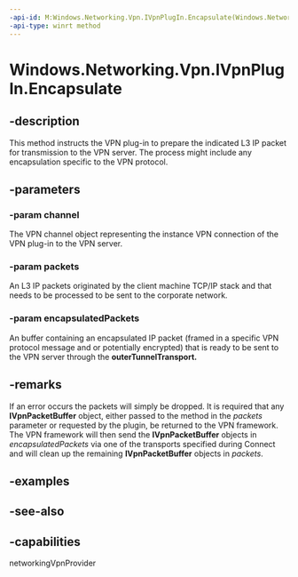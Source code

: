 ```yaml
---
-api-id: M:Windows.Networking.Vpn.IVpnPlugIn.Encapsulate(Windows.Networking.Vpn.VpnChannel,Windows.Networking.Vpn.VpnPacketBufferList,Windows.Networking.Vpn.VpnPacketBufferList)
-api-type: winrt method
---
```


<!-- Method syntax
public void Encapsulate(Windows.Networking.Vpn.VpnChannel channel, Windows.Networking.Vpn.VpnPacketBufferList packets, Windows.Networking.Vpn.VpnPacketBufferList encapsulatedPackets)
-->

# Windows.Networking.Vpn.IVpnPlugIn.Encapsulate

## -description
This method instructs the VPN plug-in to prepare the indicated L3 IP packet for transmission to the VPN server. The process might include any encapsulation specific to the VPN protocol.

## -parameters
### -param channel
The VPN channel object representing the instance VPN connection of the VPN plug-in to the VPN server.

### -param packets
An L3 IP packets originated by the client machine TCP/IP stack and that needs to be processed to be sent to the corporate network.

### -param encapsulatedPackets
An buffer containing an encapsulated IP packet (framed in a specific VPN protocol message and or potentially encrypted) that is ready to be sent to the VPN server through the **outerTunnelTransport.**

## -remarks
If an error occurs the packets will simply be dropped. It is required that any **IVpnPacketBuffer** object, either passed to the method in the *packets* parameter or requested by the plugin, be returned to the VPN framework. The VPN framework will then send the **IVpnPacketBuffer** objects in *encapsulatedPackets* via one of the transports specified during Connect and will clean up the remaining **IVpnPacketBuffer** objects in *packets*.

## -examples

## -see-also


## -capabilities
networkingVpnProvider
